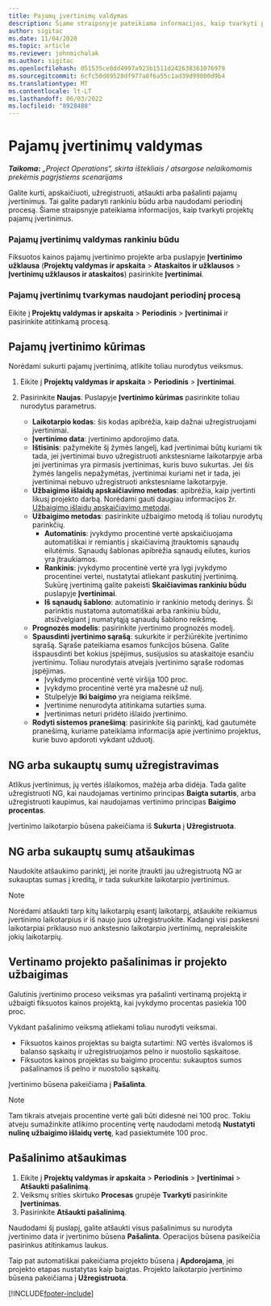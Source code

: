 ```yaml
---
title: Pajamų įvertinimų valdymas
description: Šiame straipsnyje pateikiama informacijos, kaip tvarkyti projektų pajamų įvertinimus.
author: sigitac
ms.date: 11/04/2020
ms.topic: article
ms.reviewer: johnmichalak
ms.author: sigitac
ms.openlocfilehash: 051535ce8dd4997a923b1511d242638361076979
ms.sourcegitcommit: 6cfc50d89528df977a8f6a55c1ad39d99800d9b4
ms.translationtype: MT
ms.contentlocale: lt-LT
ms.lasthandoff: 06/03/2022
ms.locfileid: "8928488"
---
```

# <a name="manage-revenue-estimates"></a>Pajamų įvertinimų valdymas

_**Taikoma:** „Project Operations“, skirta ištekliais / atsargose nelaikomomis prekėmis pagrįstiems scenarijams_

Galite kurti, apskaičiuoti, užregistruoti, atšaukti arba pašalinti pajamų įvertinimus. Tai galite padaryti rankiniu būdu arba naudodami periodinį procesą. Šiame straipsnyje pateikiama informacijos, kaip tvarkyti projektų pajamų įvertinimus.

### <a name="manage-revenue-estimates-manually"></a>Pajamų įvertinimų valdymas rankiniu būdu

Fiksuotos kainos pajamų įvertinimo projekte arba puslapyje **Įvertinimo užklausa** (**Projektų valdymas ir apskaita** > **Ataskaitos ir užklausos** > **Įvertinimų užklausos ir ataskaitos**) pasirinkite **Įvertinimai**.

### <a name="manage-revenue-estimates-using-a-periodic-process"></a>Pajamų įvertinimų tvarkymas naudojant periodinį procesą

Eikite į **Projektų valdymas ir apskaita** > **Periodinis** > **Įvertinimai** ir pasirinkite atitinkamą procesą.

## <a name="create-a-revenue-estimate"></a>Pajamų įvertinimo kūrimas

Norėdami sukurti pajamų įvertinimą, atlikite toliau nurodytus veiksmus. 

1. Eikite į **Projektų valdymas ir apskaita** > **Periodinis** > **Įvertinimai**.
2. Pasirinkite **Naujas**. Puslapyje **Įvertinimo kūrimas** pasirinkite toliau nurodytus parametrus.

   - **Laikotarpio kodas**: šis kodas apibrėžia, kaip dažnai užregistruojami įvertinimai.
   - **Įvertinimo data**: įvertinimo apdorojimo data.
   - **Ištisinis**: pažymėkite šį žymės langelį, kad įvertinimai būtų kuriami tik tada, jei įvertinimai buvo užregistruoti ankstesniame laikotarpyje arba jei įvertinimas yra pirmasis įvertinimas, kuris buvo sukurtas. Jei šis žymės langelis nepažymėtas, įvertinimai kuriami net ir tada, jei įvertinimai nebuvo užregistruoti ankstesniame laikotarpyje.
   - **Užbaigimo išlaidų apskaičiavimo metodas**: apibrėžia, kaip įvertinti likusį projekto darbą. Norėdami gauti daugiau informacijos žr. [Užbaigimo išlaidų apskaičiavimo metodai](cost-complete-methods.md).
   - **Užbaigimo metodas**: pasirinkite užbaigimo metodą iš toliau nurodytų parinkčių.
     - **Automatinis**: įvykdymo procentinė vertė apskaičiuojama automatiškai ir remiantis į skaičiavimą įtrauktomis sąnaudų eilutėmis. Sąnaudų šablonas apibrėžia sąnaudų eilutes, kurios yra įtraukiamos.
     - **Rankinis**: įvykdymo procentinė vertė yra lygi įvykdymo procentinei vertei, nustatytai atliekant paskutinį įvertinimą. Sukūrę įvertinimą galite pakeisti **Skaičiavimas rankiniu būdu** puslapyje **Įvertinimai**.
     - **Iš sąnaudų šablono**: automatinio ir rankinio metodų derinys. Ši parinktis nustatoma automatiškai arba rankiniu būdu, atsižvelgiant į numatytąją sąnaudų šablono reikšmę.
   - **Prognozės modelis**: pasirinkite įvertinimo prognozės modelį.
   - **Spausdinti įvertinimo sąrašą**: sukurkite ir peržiūrėkite įvertinimo sąrašą. Sąraše pateikiama esamos funkcijos būsena. Galite išspausdinti bet kokius įspėjimus, susijusios su ataskaitoje esančiu įvertinimu. Toliau nurodytais atvejais įvertinimo sąraše rodomas įspėjimas.
     - Įvykdymo procentinė vertė viršija 100 proc.
     - Įvykdymo procentinė vertė yra mažesnė už nulį.
     - Stulpelyje **Iki baigimo** yra neigiama reikšmė.
     - Įvertinime nenurodyta atitinkama sutarties suma.
     - Įvertinimas neturi pridėto išlaido įvertinimo.
   - **Rodyti sistemos pranešimą**: pasirinkite šią parinktį, kad gautumėte pranešimą, kuriame pateikiama informacija apie įvertinimo projektus, kurie buvo apdoroti vykdant užduotį.


## <a name="post-wip-or-accruals"></a>NG arba sukauptų sumų užregistravimas

Atlikus įvertinimus, jų vertės išlaikomos, mažėja arba didėja. Tada galite užregistruoti NG, kai naudojamas vertinimo principas **Baigta sutartis**, arba užregistruoti kaupimus, kai naudojamas vertinimo principas **Baigimo procentas**.
  
Įvertinimo laikotarpio būsena pakeičiama iš **Sukurta** į **Užregistruota**.

## <a name="reverse-wip-or-accruals"></a>NG arba sukauptų sumų atšaukimas

Naudokite atšaukimo parinktį, jei norite įtraukti jau užregistruotą NG ar sukauptas sumas į kreditą, ir tada sukurkite laikotarpio įvertinimus.

> [!NOTE]
> Norėdami atšaukti tarp kitų laikotarpių esantį laikotarpį, atšaukite reikiamus įvertinimo laikotarpius ir iš naujo juos užregistruokite. Kadangi visi paskesni laikotarpiai priklauso nuo ankstesnio laikotarpio įvertinimų, nepraleiskite jokių laikotarpių.

## <a name="eliminate-the-estimate-project-and-finish-the-project"></a>Vertinamo projekto pašalinimas ir projekto užbaigimas

Galutinis įvertinimo proceso veiksmas yra pašalinti vertinamą projektą ir užbaigti fiksuotos kainos projektą, kai įvykdymo procentas pasiekia 100 proc.

Vykdant pašalinimo veiksmą atliekami toliau nurodyti veiksmai.

- Fiksuotos kainos projektas su baigta sutartimi: NG vertės išvalomos iš balanso sąskaitų ir užregistruojamos pelno ir nuostolio sąskaitose.
- Fiksuotos kainos projektas su baigimo procentu: sukauptos sumos pašalinamos iš pelno ir nuostolio sąskaitų.

Įvertinimo būsena pakeičiama į **Pašalinta**.

> [!NOTE]
> Tam tikrais atvejais procentinė vertė gali būti didesnė nei 100 proc. Tokiu atveju sumažinkite atlikimo procentinę vertę naudodami metodą **Nustatyti nulinę užbaigimo išlaidų vertę**, kad pasiektumėte 100 proc.

## <a name="reverse-elimination"></a>Pašalinimo atšaukimas

1. Eikite į **Projektų valdymas ir apskaita** > **Periodinis** > **Įvertinimai** > **Atšaukti pašalinimą**. 
2. Veiksmų srities skirtuko **Procesas** grupėje **Tvarkyti** pasirinkite **Įvertinimas**. 
3. Pasirinkite **Atšaukti pašalinimą**.

Naudodami šį puslapį, galite atšaukti visus pašalinimus su nurodyta įvertinimo data ir įvertinimo būsena **Pašalinta**. Operacijos būsena pasikeičia pasirinkus atitinkamus laukus.

Taip pat automatiškai pakeičiama projekto būsena į **Apdorojama**, jei projekto etapas nustatytas kaip baigtas. Projekto laikotarpio įvertinimo būsena pakeičiama į **Užregistruota**.


[!INCLUDE[footer-include](../includes/footer-banner.md)]